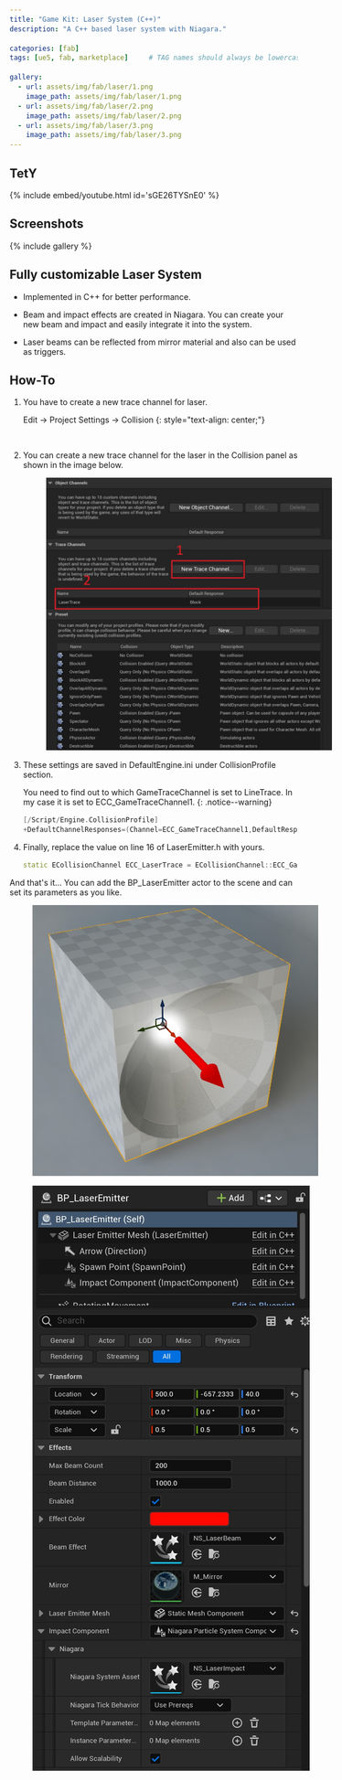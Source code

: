 ```yaml
---
title: "Game Kit: Laser System (C++)"
description: "A C++ based laser system with Niagara."

categories: [fab]
tags: [ue5, fab, marketplace]     # TAG names should always be lowercase

gallery:
  - url: assets/img/fab/laser/1.png
    image_path: assets/img/fab/laser/1.png
  - url: assets/img/fab/laser/2.png
    image_path: assets/img/fab/laser/2.png
  - url: assets/img/fab/laser/3.png
    image_path: assets/img/fab/laser/3.png
---
```


## TetY

{% include embed/youtube.html id='sGE26TYSnE0' %}

## Screenshots

{% include gallery %}

## Fully customizable Laser System

* Implemented in C++ for better performance.

* Beam and impact effects are created in Niagara. You can create your new beam and impact and easily integrate it into the system.

* Laser beams can be reflected from mirror material and also can be used as triggers.

## How-To

1.  You have to create a new trace channel for laser. 

    Edit -> Project Settings -> Collision
    {: style="text-align: center;"}

    <figure style="width: 300px" class="align-center">
      <a href="/assets/img/fab/laser/T/1.jpg">
        <img src="{{ site.url }}{{ site.baseurl }}/assets/img/fab/laser/T/1.jpg" alt="">
      </a>
    </figure> 

2.  You can create a new trace channel for the laser in the Collision panel as shown in the image below. 

    <figure style="width: 500px" class="align-center">
      <a href="/assets/img/fab/laser/T/2.jpg">
        <img src="/assets/img/fab/laser/T/2.jpg"  alt="">
      </a>
    </figure>

3.  These settings are saved in DefaultEngine.ini under CollisionProfile section.

    You need to find out to which GameTraceChannel is set to LineTrace. In my case it is set to ECC_GameTraceChannel1.
    {: .notice--warning}

    ```cpp
    [/Script/Engine.CollisionProfile]
    +DefaultChannelResponses=(Channel=ECC_GameTraceChannel1,DefaultResponse=ECR_Block,bTraceType=True,bStaticObject=False,Name="LaserTrace")
    ```

4.  Finally, replace the value on line 16 of LaserEmitter.h with yours.

    ```cpp
    static ECollisionChannel ECC_LaserTrace	= ECollisionChannel::ECC_GameTraceChannel1;
    ```

And that's it... You can add the BP_LaserEmitter actor to the scene and can set its parameters as you like.

<figure style="width: 500px" class="align-center">
  <a href="/assets/img/fab/laser/T/3.jpg">
    <img src="/assets/img/fab/laser/T/3.jpg"  alt="">
  </a>
</figure>

<figure style="width: 500px" class="align-center">
  <a href="/assets/img/fab/laser/T/4.jpg">
    <img src="/assets/img/fab/laser/T/4.jpg"  alt="">
  </a>
</figure>
